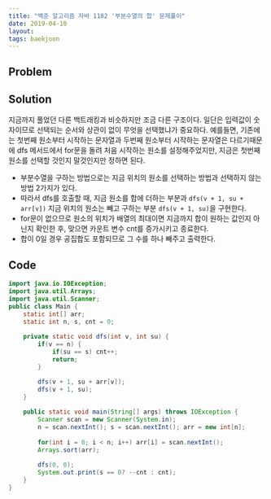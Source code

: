 ```yaml
---
title: "백준 알고리즘 자바 1182 '부분수열의 합' 문제풀이"
date: 2019-04-10
layout:
tags: baekjoon
---
```



## Problem

## Solution
지금까지 풀었던 다른 백트래킹과 비슷하지만 조금 다른 구조이다. 일단은 입력값이 숫자이므로 선택되는 순서와 상관이 없이 무엇을 선택했냐가 중요하다.
예를들면, 기존에는 첫번째 원소부터 시작하는 문자열과 두번째 원소부터 시작하는 문자열은 다르기때문에 dfs 메서드에서 for문을 돌려 처음 시작하는 원소를 설정해주었지만, 지금은 첫번째 원소를 선택할 것인지 말것인지만 정하면 된다.
- 부분수열을 구하는 방법으로는 지금 위치의 원소를 선택하는 방법과 선택하지 않는 방법 2가지가 있다.
- 따라서 dfs를 호출할 때, 지금 원소를 합에 더하는 부분과 `dfs(v + 1, su + arr[v])` 지금 위치의 원소는 빼고 구하는 부분 `dfs(v + 1, su)`을 구현한다.
- for문이 없으므로 원소의 위치가 배열의 최대이면 지금까지 합이 원하는 값인지 아닌지 확인한 후, 맞으면 카운트 변수 cnt를 증가시키고 종료한다.
- 합이 0일 경우 공집합도 포함되므로 그 수를 하나 빼주고 출력한다.


## Code
```java
import java.io.IOException;
import java.util.Arrays;
import java.util.Scanner;
public class Main {
	static int[] arr;
	static int n, s, cnt = 0;
	
	private static void dfs(int v, int su) {
		if(v == n) {
			if(su == s) cnt++;
			return;
		}

		dfs(v + 1, su + arr[v]);
		dfs(v + 1, su);
	}
	
	public static void main(String[] args) throws IOException {
		Scanner scan = new Scanner(System.in);
		n = scan.nextInt(); s = scan.nextInt(); arr = new int[n];
		
		for(int i = 0; i < n; i++) arr[i] = scan.nextInt();
		Arrays.sort(arr);
		
		dfs(0, 0);
		System.out.print(s == 0? --cnt : cnt);
	}
}
```

